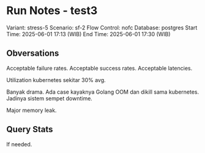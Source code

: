 # Run Notes - test3

Variant: stress-5
Scenario: sf-2
Flow Control: nofc
Database: postgres
Start Time: 2025-06-01 17:13 (WIB)
End Time: 2025-06-01 17:30 (WIB)

## Obversations

Acceptable failure rates. Acceptable success rates. Acceptable latencies.

Utilization kubernetes sekitar 30% avg.

Banyak drama. Ada case kayaknya Golang OOM dan dikill sama kubernetes. Jadinya sistem sempet downtime.

Major memory leak.

## Query Stats

If needed.

